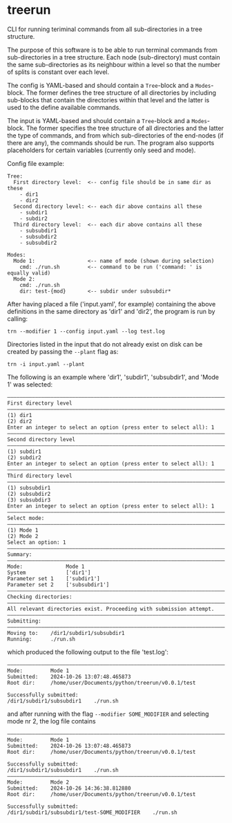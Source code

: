 # treerun
CLI for running teriminal commands from all sub-directories in a tree structure.

The purpose of this software is to be able to run terminal commands from sub-directories in a tree structure. Each node (sub-directory) must contain the same sub-directories as its neighbour within a level so that the number of splits is constant over each level.

The config is YAML-based and should contain a `Tree`-block and a `Modes`-block. The former defines the tree structure of all directories by including sub-blocks that contain the directories within that level and the latter is used to the define available commands.

The input is YAML-based and should contain a `Tree`-block and a `Modes`-block. The former specifies the tree structure of all directories and the latter the type of commands, and from which sub-directories of the end-nodes (if there are any), the commands should be run. The program also supports placeholders for certain variables (currently only seed and mode).

Config file example:
```
Tree:
  First directory level:  <-- config file should be in same dir as these
    - dir1
    - dir2
  Second directory level: <-- each dir above contains all these
    - subdir1
    - subdir2
  Third directory level:  <-- each dir above contains all these
    - subsubdir1
    - subsubdir2
    - subsubdir2

Modes:
  Mode 1:                 <-- name of mode (shown during selection)
    cmd: ./run.sh         <-- command to be run ('command: ' is equally valid)
  Mode 2: 
    cmd: ./run.sh
    dir: test-{mod}       <-- subdir under subsubdir*
```
After having placed a file ('input.yaml', for example) containing the above definitions in the same directory as 'dir1' and 'dir2', the program is run by calling:
```
trn --modifier 1 --config input.yaml --log test.log
```
Directories listed in the input that do not already exist on disk can be created by passing the `--plant` flag as:
```
trn -i input.yaml --plant
```

The following is an example where 'dir1', 'subdir1', 'subsubdir1', and 'Mode 1' was selected:
```
————————————————————————————————————————————————————————————————————————————————
First directory level
————————————————————————————————————————————————————————————————————————————————
(1) dir1
(2) dir2
Enter an integer to select an option (press enter to select all): 1
————————————————————————————————————————————————————————————————————————————————
Second directory level
————————————————————————————————————————————————————————————————————————————————
(1) subdir1
(2) subdir2
Enter an integer to select an option (press enter to select all): 1
————————————————————————————————————————————————————————————————————————————————
Third directory level
————————————————————————————————————————————————————————————————————————————————
(1) subsubdir1
(2) subsubdir2
(3) subsubdir3
Enter an integer to select an option (press enter to select all): 1
————————————————————————————————————————————————————————————————————————————————
Select mode:
————————————————————————————————————————————————————————————————————————————————
(1) Mode 1
(2) Mode 2
Select an option: 1
————————————————————————————————————————————————————————————————————————————————
Summary:
————————————————————————————————————————————————————————————————————————————————
Mode:              Mode 1
System             ['dir1']
Parameter set 1    ['subdir1']
Parameter set 2    ['subsubdir1']
————————————————————————————————————————————————————————————————————————————————
Checking directories:
————————————————————————————————————————————————————————————————————————————————
All relevant directories exist. Proceeding with submission attempt.
————————————————————————————————————————————————————————————————————————————————
Submitting:
————————————————————————————————————————————————————————————————————————————————
Moving to:    /dir1/subdir1/subsubdir1
Running:      ./run.sh
```
which produced the following output to the file 'test.log':
```
————————————————————————————————————————————————————————————————————————————————
Mode:         Mode 1
Submitted:    2024-10-26 13:07:48.465873
Root dir:     /home/user/Documents/python/treerun/v0.0.1/test

Successfully submitted:
/dir1/subdir1/subsubdir1    ./run.sh
```
and after running with the flag `--modifier SOME_MODIFIER` and selecting mode nr 2, the log file contains
```
————————————————————————————————————————————————————————————————————————————————
Mode:         Mode 1
Submitted:    2024-10-26 13:07:48.465873
Root dir:     /home/user/Documents/python/treerun/v0.0.1/test

Successfully submitted:
/dir1/subdir1/subsubdir1    ./run.sh
————————————————————————————————————————————————————————————————————————————————
Mode:         Mode 2
Submitted:    2024-10-26 14:36:38.812880
Root dir:     /home/user/Documents/python/treerun/v0.0.1/test

Successfully submitted:
/dir1/subdir1/subsubdir1/test-SOME_MODIFIER    ./run.sh
```

